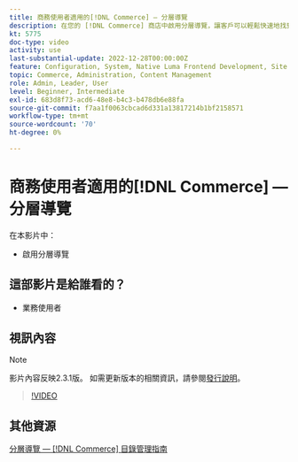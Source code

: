 ```yaml
---
title: 商務使用者適用的[!DNL Commerce] — 分層導覽
description: 在您的 [!DNL Commerce] 商店中啟用分層導覽，讓客戶可以輕鬆快速地找到產品。
kt: 5775
doc-type: video
activity: use
last-substantial-update: 2022-12-28T00:00:00Z
feature: Configuration, System, Native Luma Frontend Development, Site Navigation
topic: Commerce, Administration, Content Management
role: Admin, Leader, User
level: Beginner, Intermediate
exl-id: 683d8f73-acd6-48e8-b4c3-b478db6e88fa
source-git-commit: f7aa1f0063cbcad6d331a13817214b1bf2158571
workflow-type: tm+mt
source-wordcount: '70'
ht-degree: 0%

---
```


# 商務使用者適用的[!DNL Commerce] — 分層導覽

在本影片中：

- 啟用分層導覽

## 這部影片是給誰看的？

- 業務使用者

## 視訊內容

>[!NOTE]
>
>影片內容反映2.3.1版。 如需更新版本的相關資訊，請參閱[發行說明](https://experienceleague.adobe.com/docs/commerce-operations/release/notes/overview.html?lang=zh-Hant)。

>[!VIDEO](https://video.tv.adobe.com/v/36186?quality=12&learn=on)

## 其他資源

[分層導覽 —  [!DNL Commerce] 目錄管理指南](https://experienceleague.adobe.com/docs/commerce-admin/catalog/catalog/navigation/navigation-layered.html?lang=zh-Hant)
